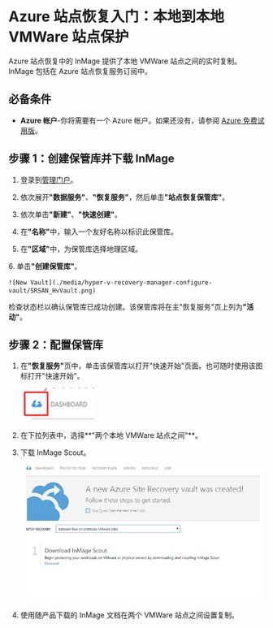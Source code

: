 <properties linkid="hyper-v-recovery-manager-vmware" urlDisplayName="configure-Azure-Site-Recovery" pageTitle="Azure 站点恢复入门：两个使用 InMage 的本地 VMWare 站点之间的保护" metaKeywords="Azure Site Recovery, VMM, clouds, disaster recovery, VMWare, InMage" description="InMage in Azure Site Recovery handles the replication, failover and recovery between on-premises VMWare sites." metaCanonical="" umbracoNaviHide="0" disqusComments="1" title="Getting Started with Azure Site Recovery: On-Premises to On-Premises VMWare Site Protection with InMage" editor="jimbe" manager="cfreeman" authors="Haifeng Liu" />
<tags ms.service=""
    ms.date="02/18/2015"
    wacn.date="04/11/2015"
    />

# Azure 站点恢复入门：本地到本地 VMWare 站点保护


<div class="dev-callout"> 

<p>Azure 站点恢复中的 InMage 提供了本地 VMWare 站点之间的实时复制。InMage 包括在 Azure 站点恢复服务订阅中。</p>


</div>


<h2><a id="before"></a>必备条件</h2> 
<div class="dev-callout"> 

<UL>
<LI><b>Azure 帐户</b>-你将需要有一个 Azure 帐户。如果还没有，请参阅 <a href="http://www.windowsazure.cn/pricing/1rmb-trial/">Azure 免费试用版</a>。<div  style="display:none">Get subscription pricing information at <a href="/pricing/details/recovery-manager/">Azure 站点恢复管理器定价详细信息</a>。</div></LI>
</UL>



<a name="vault"></a> <h2>步骤 1：创建保管库并下载 InMage</h2>

1. 登录到[管理门户](https://manage.windowsazure.cn)。


2. 依次展开<b>"数据服务"</b>、<b>"恢复服务"</b>，然后单击<b>"站点恢复保管库"</b>。


3. 依次单击<b>"新建"</b>、<b>"快速创建"</b>。
	
4. 在<b>"名称"</b>中，输入一个友好名称以标识此保管库。

5. 在<b>"区域"</b>中，为保管库选择地理区域。 
<div  style="display:none">Get subscription pricing information at <a href="/pricing/details/recovery-manager/">Azure 站点恢复管理器定价详细信息</a>。</div>
6. 单击<b>"创建保管库"</b>。 

	![New Vault](./media/hyper-v-recovery-manager-configure-vault/SRSAN_HvVault.png)

<P>检查状态栏以确认保管库已成功创建。该保管库将在主"恢复服务"页上列为<b>"活动"</b>。</P>

<a name="upload"></a> <h2>步骤 2：配置保管库</h2>


1. 在<b>"恢复服务"</b>页中，单击该保管库以打开"快速开始"页面。也可随时使用该图标打开"快速开始"。

	![Quick Start Icon](./media/hyper-v-recovery-manager-configure-vault/SRSAN_QuickStartIcon.png)

2. 在下拉列表中，选择**"两个本地 VMWare 站点之间"**。
3. 下载 InMage Scout。
	
	![VMWare](./media/hyper-v-recovery-manager-configure-vault/SRVMWare_SelectScenario.png)

4. 使用随产品下载的 InMage 文档在两个 VMWare 站点之间设置复制。

<h2 style="display:none"><a id="next"></a>后续步骤</h2>
<UL>

<LI style="display:none">如有问题，请访问 <a href="http://social.msdn.microsoft.com/Forums/windowsazure/zh-CN/home?forum=hypervrecovmgr">Azure 恢复服务论坛</a>。</LI> 
</UL>
